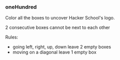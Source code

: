 ### oneHundred
Color all the boxes to uncover Hacker School's logo.

2 consecutive boxes cannot be next to each other

Rules:

* going left, right, up, down leave 2 empty boxes
* moving on a diagonal leave 1 empty box
